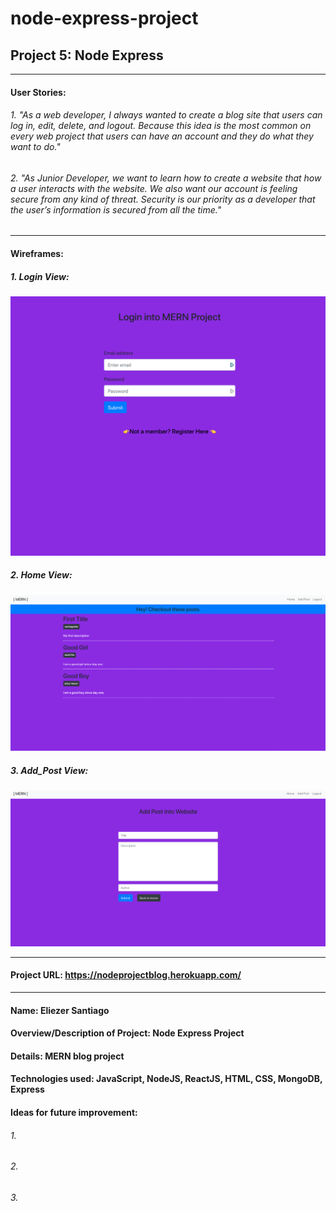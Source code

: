 # node-express-project
## Project 5: Node Express
____________________________________________
#### User Stories:
###### 1. "As a web developer, I always wanted to create a blog site that users can log in, edit, delete, and logout. Because this idea is the most common on every web project that users can have an account and they do what they want to do."
###### 2. "As Junior Developer, we want to learn how to create a website that how a user interacts with the website. We also want our account is feeling secure from any kind of threat. Security is our priority as a developer that the user’s information is secured from all the time."

____________________________________________

#### Wireframes:
##### 1. Login View:
![](client/src/images/login.png)
##### 2. Home View:
![](client/src/images/home.png)
##### 3. Add_Post View:
![](client/src/images/add_post.png)


____________________________________________

#### Project URL: https://nodeprojectblog.herokuapp.com/

____________________________________________

#### Name: Eliezer Santiago
#### Overview/Description of Project: Node Express Project
#### Details: MERN blog project
#### Technologies used: JavaScript, NodeJS, ReactJS, HTML, CSS, MongoDB, Express
#### Ideas for future improvement:
###### 1. 
###### 2.
###### 3.
